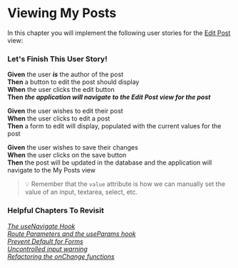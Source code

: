 # Viewing My Posts
In this chapter you will implement the following user stories for the [Edit Post](./LEARN_WIREFRAME.md#-edit-post) view:

### Let's Finish This User Story!
**Given** the user ***is*** the author of the post<br>
**Then** a button to edit the post should display<br>
**When** the user clicks the edit button<br>
**Then** ***the application will navigate to the Edit Post view for the post***

**Given** the user wishes to edit their post<br>
**When** the user clicks to edit a post<br>
**Then** a form to edit will display, populated with the current values for the post

**Given** the user wishes to save their changes<br>
**When** the user clicks on the save button<br>
**Then** the post will be updated in the database and the application will navigate to the My Posts view

> 💡 Remember that the `value` attribute is how we can manually set the value of an input, textarea, select, etc. 

### Helpful Chapters To Revisit

*[The useNavigate Hook](./REPAIR_EMPLOYEE_EDIT.md#the-usenavigate-hook)*<br>
*[Route Parameters and the useParams hook](./REPAIR_CUST_DETAILS.md#route-parameters-and-the-useparams-hook)*<br>
*[Prevent Default for Forms](./REPAIR_EMPLOYEE_EDIT.md#prevent-default-for-forms)*<br>
*[Uncontrolled input warning](./REPAIR_EMPLOYEE_EDIT.md#whats-up-with-that-warning)*<br>
*[Refactoring the onChange functions](./REPAIR_EMPLOYEE_EDIT.md#refactoring-the-onchange-functions)*
